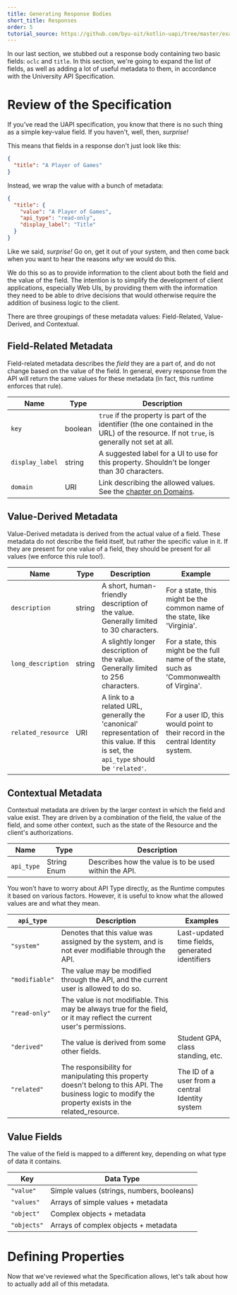 ```yaml
---
title: Generating Response Bodies
short_title: Responses
order: 5
tutorial_source: https://github.com/byu-oit/kotlin-uapi/tree/master/examples/library/tutorial-steps/5-response-body
---
```


In our last section, we stubbed out a response body containing two basic fields: `oclc` and `title`.
In this section, we're going to expand the list of fields, as well as adding a lot of useful metadata
to them, in accordance with the University API Specification.

# Review of the Specification

If you've read the UAPI specification, you know that there is no such thing as a simple key-value field. If you haven't,
well, then, *surprise!*

This means that fields in a response don't just look like this:

```json
{
  "title": "A Player of Games"
}
```

Instead, we wrap the value with a bunch of metadata:

```json
{
  "title": {
    "value": "A Player of Games",
    "api_type": "read-only",
    "display_label": "Title"
  }
}
```

Like we said, *surprise!* Go on, get it out of your system, and then come back when you want to hear the reasons *why* we
would do this.

We do this so as to provide information to the client about both the field and the value of the field. 
The intention is to simplify the development of client applications, especially Web UIs, by providing them with the information
they need to be able to drive decisions that would otherwise require the addition of business logic to the client.

There are three groupings of these metadata values: Field-Related, Value-Derived, and Contextual.

## Field-Related Metadata

Field-related metadata describes the *field* they are a part of, and do not change based on the value of the field. In
general, every response from the API will return the same values for these metadata (in fact, this runtime enforces that rule).

Name | Type | Description
-----|------|------------
`key`  | boolean | `true` if the property is part of the identifier (the one contained in the URL) of the resource. If not `true`, is generally not set at all.
`display_label` | string | A suggested label for a UI to use for this property. Shouldn't be longer than 30 characters.
`domain` | URI | Link describing the allowed values. See the [chapter on Domains](./domains.md).

## Value-Derived Metadata

Value-Derived metadata is derived from the actual value of a field. These metadata do not describe the field itself,
but rather the specific value in it. If they are present for one value of a field, they should be present for all values
(we enforce this rule too!).

Name | Type | Description | Example
-----|------|-------------|---------
`description` | string | A short, human-friendly description of the value. Generally limited to 30 characters. | For a state, this might be the common name of the state, like 'Virginia'.
`long_description` | string | A slightly longer description of the value. Generally limited to 256 characters. | For a state, this might be the full name of the state, such as 'Commonwealth of Virgina'.
`related_resource` | URI | A link to a related URL, generally the 'canonical' representation of this value. If this is set, the `api_type` should be `'related'`. | For a user ID, this would point to their record in the central Identity system.

## Contextual Metadata

Contextual metadata are driven by the larger context in which the field and value exist. They are driven by a combination
of the field, the value of the field, and some other context, such as the state of the Resource and the client's authorizations.

Name | Type | Description
-----|------|------------
`api_type` | String Enum | Describes how the value is to be used within the API.

You won't have to worry about API Type directly, as the Runtime computes it based on various factors.  However, it is
useful to know what the allowed values are and what they mean.

`api_type` | Description | Examples
-----------|-------------|----------
`"system"` | Denotes that this value was assigned by the system, and is not ever modifiable through the API. | Last-updated time fields, generated identifiers
`"modifiable"` | The value may be modified through the API, and the current user is allowed to do so. | 
`"read-only"` | The value is not modifiable. This may be always true for the field, or it may reflect the current user's permissions. | 
`"derived"` | The value is derived from some other fields. | Student GPA, class standing, etc.
`"related"` | The responsibility for manipulating this property doesn't belong to this API. The business logic to modify the property exists in the related_resource. | The ID of a user from a central Identity system

## Value Fields

The value of the field is mapped to a different key, depending on what type of data it contains.

Key | Data Type
-----------|-----------
`"value"` | Simple values (strings, numbers, booleans)
`"values"` | Arrays of simple values + metadata
`"object"` | Complex objects + metadata
`"objects"` | Arrays of complex objects + metadata

# Defining Properties

Now that we've reviewed what the Specification allows, let's talk about how to actually add all of this metadata.

